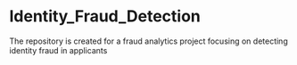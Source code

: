 # Identity_Fraud_Detection
The repository is created for a fraud analytics project focusing on detecting identity fraud in applicants
